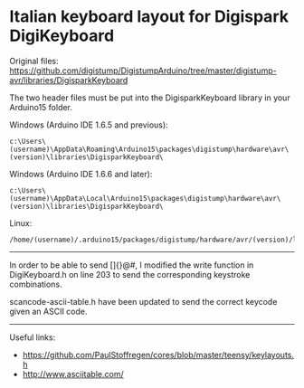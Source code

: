 # Italian keyboard layout for Digispark DigiKeyboard
Original files: https://github.com/digistump/DigistumpArduino/tree/master/digistump-avr/libraries/DigisparkKeyboard

The two header files must be put into the DigisparkKeyboard library in your Arduino15 folder.


Windows (Arduino IDE 1.6.5 and previous):
```
c:\Users\(username)\AppData\Roaming\Arduino15\packages\digistump\hardware\avr\(version)\libraries\DigisparkKeyboard\
```
Windows (Arduino IDE 1.6.6 and later):
```
c:\Users\(username)\AppData\Local\Arduino15\packages\digistump\hardware\avr\(version)\libraries\DigisparkKeyboard\
```
Linux:
```
/home/(username)/.arduino15/packages/digistump/hardware/avr/(version)/libraries/DigisparkKeyboard/
```
---
In order to be able to send \[]{}@#, I modified the write function in DigiKeyboard.h on line 203 to send the corresponding keystroke combinations.

scancode-ascii-table.h have been updated to send the correct keycode given an ASCII code.

---

Useful links: 
- https://github.com/PaulStoffregen/cores/blob/master/teensy/keylayouts.h
- http://www.asciitable.com/
